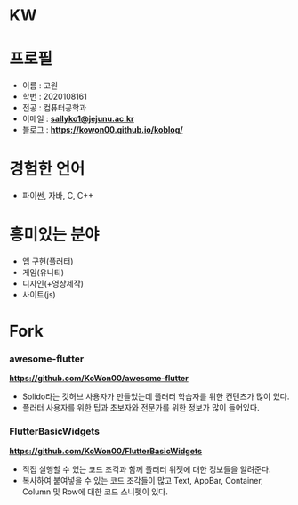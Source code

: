# KW

# 프로필

- 이름 : 고원
- 학번 : 2020108161
- 전공 : 컴퓨터공학과
- 이메일 : __<sallyko1@jejunu.ac.kr>__
- 블로그 : __<https://kowon00.github.io/koblog/>__

# 경험한 언어
- 파이썬, 자바, C, C++

# 흥미있는 분야
- 앱 구현(플러터)
- 게임(유니티)
- 디자인(+영상제작)
- 사이트(js)

# Fork

### awesome-flutter

__<https://github.com/KoWon00/awesome-flutter>__
- Solido라는 깃허브 사용자가 만들었는데 플러터 학습자를 위한 컨텐츠가 많이 있다.
- 플러터 사용자를 위한 팁과 초보자와 전문가를 위한 정보가 많이 들어있다.

### FlutterBasicWidgets

__<https://github.com/KoWon00/FlutterBasicWidgets>__
- 직접 실행할 수 있는 코드 조각과 함께 플러터 위젯에 대한 정보들을 알려준다.
- 복사하여 붙여넣을 수 있는 코드 조각들이 많고 Text, AppBar, Container, Column 및 Row에 대한 코드 스니펫이 있다.

